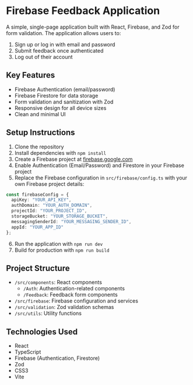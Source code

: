 # Firebase Feedback Application

A simple, single-page application built with React, Firebase, and Zod for form validation. The application allows users to:

1. Sign up or log in with email and password
2. Submit feedback once authenticated
3. Log out of their account

## Key Features

- Firebase Authentication (email/password)
- Firebase Firestore for data storage
- Form validation and sanitization with Zod
- Responsive design for all device sizes
- Clean and minimal UI

## Setup Instructions

1. Clone the repository
2. Install dependencies with `npm install`
3. Create a Firebase project at [firebase.google.com](https://firebase.google.com)
4. Enable Authentication (Email/Password) and Firestore in your Firebase project
5. Replace the Firebase configuration in `src/firebase/config.ts` with your own Firebase project details:

```typescript
const firebaseConfig = {
  apiKey: "YOUR_API_KEY",
  authDomain: "YOUR_AUTH_DOMAIN",
  projectId: "YOUR_PROJECT_ID",
  storageBucket: "YOUR_STORAGE_BUCKET",
  messagingSenderId: "YOUR_MESSAGING_SENDER_ID",
  appId: "YOUR_APP_ID"
};
```

6. Run the application with `npm run dev`
7. Build for production with `npm run build`

## Project Structure

- `/src/components`: React components
  - `/Auth`: Authentication-related components
  - `/Feedback`: Feedback form components
- `/src/firebase`: Firebase configuration and services
- `/src/validation`: Zod validation schemas
- `/src/utils`: Utility functions

## Technologies Used

- React
- TypeScript
- Firebase (Authentication, Firestore)
- Zod
- CSS3
- Vite